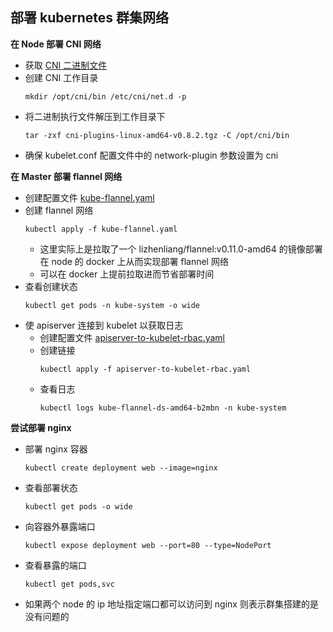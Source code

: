 ## 部署 kubernetes 群集网络

__在 Node 部署 CNI 网络__
- 获取 [CNI 二进制文件](https://github.com/containernetworking/plugins/releases/download/v0.8.2/cni-plugins-linux-amd64-v0.8.2.tgz)
- 创建 CNI 工作目录
    ```
    mkdir /opt/cni/bin /etc/cni/net.d -p
    ```
- 将二进制执行文件解压到工作目录下
    ```
    tar -zxf cni-plugins-linux-amd64-v0.8.2.tgz -C /opt/cni/bin
    ```
- 确保 kubelet.conf 配置文件中的 network-plugin 参数设置为 cni

__在 Master 部署 flannel 网络__
- 创建配置文件 [kube-flannel.yaml](https://github.com/lcePolarBear/Kubernetes_Basic_Config_Note/blob/master/%E6%89%80%E9%9C%80%E8%A6%81%E7%9A%84%E6%96%87%E4%BB%B6/kube-flannel.yaml)
- 创建 flannel 网络
    ```
    kubectl apply -f kube-flannel.yaml
    ```
    - 这里实际上是拉取了一个 lizhenliang/flannel:v0.11.0-amd64 的镜像部署在 node 的 docker 上从而实现部署 flannel 网络
    - 可以在 docker 上提前拉取进而节省部署时间
- 查看创建状态
    ```
    kubectl get pods -n kube-system -o wide
    ```
- 使 apiserver 连接到 kubelet 以获取日志
    - 创建配置文件 [apiserver-to-kubelet-rbac.yaml](https://github.com/lcePolarBear/Kubernetes_Basic_Config_Note/blob/master/%E6%89%80%E9%9C%80%E8%A6%81%E7%9A%84%E6%96%87%E4%BB%B6/apiserver-to-kubelet-rbac.yaml)
    - 创建链接
        ```
        kubectl apply -f apiserver-to-kubelet-rbac.yaml
        ```
    - 查看日志
        ```
        kubectl logs kube-flannel-ds-amd64-b2mbn -n kube-system
        ```

__尝试部署 nginx__
- 部署 nginx 容器
    ```
    kubectl create deployment web --image=nginx
    ```
- 查看部署状态
    ```
    kubectl get pods -o wide
    ```
- 向容器外暴露端口
    ```
    kubectl expose deployment web --port=80 --type=NodePort
    ```
- 查看暴露的端口
    ```
    kubectl get pods,svc
    ```
- 如果两个 node 的 ip 地址指定端口都可以访问到 nginx 则表示群集搭建的是没有问题的